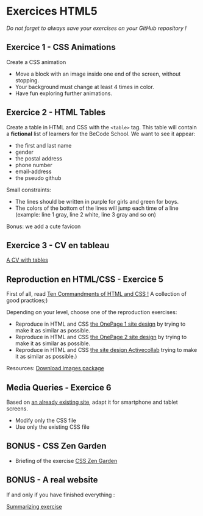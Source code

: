 # Exercices HTML5
*Do not forget to always save your exercises on your GitHub repository !*

## Exercice 1 - CSS Animations

Create a CSS animation
- Move a block with an image inside one end of the screen, without stopping.
- Your background must change at least 4 times in color.
- Have fun exploring further animations.

## Exercice 2 - HTML Tables

Create a table in HTML and CSS with the `<table>` tag.
This table will contain a **fictional** list of learners for the BeCode School. We want to see it appear:
- the first and last name
- gender
- the postal address
- phone number
- email-address
- the pseudo github

Small constraints:
- The lines should be written in purple for girls and green for boys.
- The colors of the bottom of the lines will jump each time of a line (example: line 1 gray, line 2 white, line 3 gray and so on)

Bonus: we add a cute favicon

## Exercice 3 - CV en tableau

[A CV with tables](Training-table-en.md)

## Reproduction en HTML/CSS - Exercice 5

First of all, read [Ten Commandments of HTML and CSS !](Ten-Commandments-of-HTML-and-CSS-EN.md)
A collection of good practices;)

Depending on your level, choose one of the reproduction exercises:
- Reproduce in HTML and CSS [the OnePage 1 site design](onepager-1.jpg) by trying to make it as similar as possible.
- Reproduce in HTML and CSS [the OnePage 2 site design](onepager-2.png) by trying to make it as similar as possible.
- Reproduce in HTML and CSS [the site design Activecollab](capture-fullpage.png) trying to make it as similar as possible.)

Resources: [Download images package](onepage-images.zip "Download resources package")

## Media Queries - Exercice 6

Based on [an already existing site](exo-respons.zip), adapt it for smartphone and tablet screens.
- Modify only the CSS file
- Use only the existing CSS file

## BONUS - CSS Zen Garden

- Briefing of the exercise [CSS Zen Garden](CSSZenGarden-en.md)

## BONUS - A real website

If and only if you have finished everything :

[Summarizing exercise](Training-recap-en.md)
